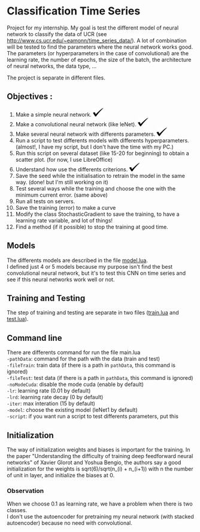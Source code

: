 # Classification Time Series

Project for my internship.
My goal is test the different model of neural network to classify the data of UCR (see http://www.cs.ucr.edu/~eamonn/time_series_data/).
A lot of combination will be tested to find the parameters where the neural network works good.
The parameters (or hyperparameters in the case of convolutional) are the learning rate, the number of epochs, the size of the batch, the architecture of neural networks, the data type, ...

The project is separate in different files.

## Objectives :
1. Make a simple neural network. ![check](./images/check.png)
2. Make a convolutional neural network (like leNet). ![check](./images/check.png)
3. Make several neural network with differents parameters. ![check](./images/check.png)
4. Run a script to test differents models with differents hyperparameters. (almost!, I have my script, but I don't have the time with my PC.)
5. Run this script on several dataset (like 15-20 for beginning) to obtain a scatter plot. (for now, I use LibreOffice)
6. Understand how use the differents criterions. ![check](./images/check.png)
7. Save the seed while the initialisation to retrain the model in the same way. (done! but I'm still working on it)
8. Test several ways while the training and choose the one with the minimum current error. (same above)
9. Run all tests on servers.
10. Save the training (error) to make a curve
11. Modify the class StochasticGradient to save the training, to have a learning rate variable, and lot of things!
12. Find a method (if it possible) to stop the training at good time.


## Models
The differents models are described in the file [model.lua](./model.lua).  
I defined just 4 or 5 models because my purpose isn't find the best convolutional neural network, but it's to test this CNN on time series and see if this neural networks work well or not.

## Training and Testing
The step of training and testing are separate in two files ([train.lua](./train.lua) and [test.lua](./test.lua)).

## Command line
There are differents command for run the file main.lua  
`-pathData`: command for the path with the data (train and test)  
`-fileTrain`: train data (if there is a path in `pathData`, this command is ignored)  
`-fileTest`: test data (if there is a path in `pathData`, this command is ignored)  
`-noModeCuda`: disable the mode cuda (enable by default)  
`-lr`: learning rate (0.01 by default)  
`-lrd`: learning rate decay (0 by default)  
`-iter`: max interation (15 by default)  
`-model`: choose the existing model (leNet1 by default)  
`-script`: if you want run a script to test differents parameters, put this  

## Initialization
The way of initialization weights and biases is important for the training. In the paper "Understanding the difficulty of training deep feedforward neural networks" of Xavier Glorot and Yoshua Bengio, the authors say a good initialization for the weights is sqrt(6)/sqrt(n_(i) + n_(i+1)) with n the number of unit in layer, and initialize the biases at 0.

### Observation
When we choose 0.1 as learning rate, we have a problem when there is two classes.  
I don't use the autoencoder for pretraining my neural network (with stacked autoencoder) because no need with convolutional.
